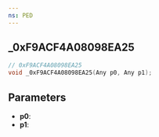 ```yaml
---
ns: PED
---
```

## _0xF9ACF4A08098EA25

```c
// 0xF9ACF4A08098EA25
void _0xF9ACF4A08098EA25(Any p0, Any p1);
```

## Parameters
* **p0**:
* **p1**:
